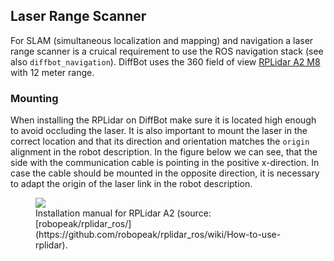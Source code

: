 ## Laser Range Scanner

For SLAM (simultaneous localization and mapping) and navigation a laser range scanner is a cruical 
requirement to use the ROS navigation stack (see also `diffbot_navigation`). 
DiffBot uses the 360 field of view [RPLidar A2 M8](https://www.slamtec.com/en/Lidar/A2) with 12 meter range.


### Mounting

When installing the RPLidar on DiffBot make sure it is located high enough to avoid occluding the laser.
It is also important to mount the laser in the correct location and that its direction and orientation matches the `origin` alignment in the robot description.
In the figure below we can see, that the side with the communication cable is pointing in the positive x-direction.
In case the cable should be mounted in the opposite direction, it is necessary to adapt the origin of the laser link in the robot description.

<figure>
    <a href="https://raw.githubusercontent.com/robopeak/rplidar_ros/master/rplidar_A2.png"><img src="https://raw.githubusercontent.com/robopeak/rplidar_ros/master/rplidar_A2.png"></a>
    <figcaption>Installation manual for RPLidar A2 (source: [robopeak/rplidar_ros/](https://github.com/robopeak/rplidar_ros/wiki/How-to-use-rplidar).</figcaption>
</figure>
